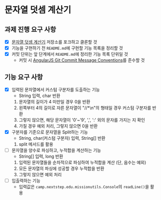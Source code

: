 # 문자열 덧셈 계산기

## 과제 진행 요구 사항

- [x] [문자열 덧셈 계산기](https://github.com/woowacourse-precourse/java-calculator-7)  저장소를 포크하고 클론할 것
- [x] 기능을 구현하기 전  `README.md`에 구현할 기능 목록을 정리할 것
- [x] 커밋 단위는 앞 단계에서  `README.md`에 정리한 기능 목록 단위일 것
	- 커밋 시 [AngularJS Git Commit Message Conventions](https://gist.github.com/stephenparish/9941e89d80e2bc58a153)를 준수할 것

## 기능 요구 사항

- [x] 입력된 문자열에서 커스텀 구분자를 도출하는 기능
	- String 입력, char 반환
	1. 문자열의 길이가 4 미만일 경우 0을 반환
	2. 왼쪽부터 4의 길이로 자른 문자열이 "//*\n"의 형태일 경우 커스텀 구분자를 반환
	3. 그렇지 않으면, 해당 문자열이 '0'~'9', ',', ':' 외의 문자를 가지는 지 확인
	4. 가질 경우 예외 처리, 그렇지 않으면 0을 반환
- [x] 구분자를 기준으로 문자열을 Split하는 기능
	- String, char(커스텀 구분자) 입력, String[] 반환
	1. split 메서드를 활용
- [ ] 문자열을 양수로 파싱하고, 누적합을 계산하는 기능
	- String[] 입력, long 반환
	1. 입력된 문자열들을 순차적으로 파싱하여 누적합을 계산 (단, 음수는 예외)
	2. 모든 문자열의 파싱에 성공할 경우 누적합을 반환
	3. 그렇지 않으면 예외 처리
- [ ]  입출력하는 기능
	- 입력값은 `camp.nextstep.edu.missionutils.Console`의 `readLine()`을 활용
